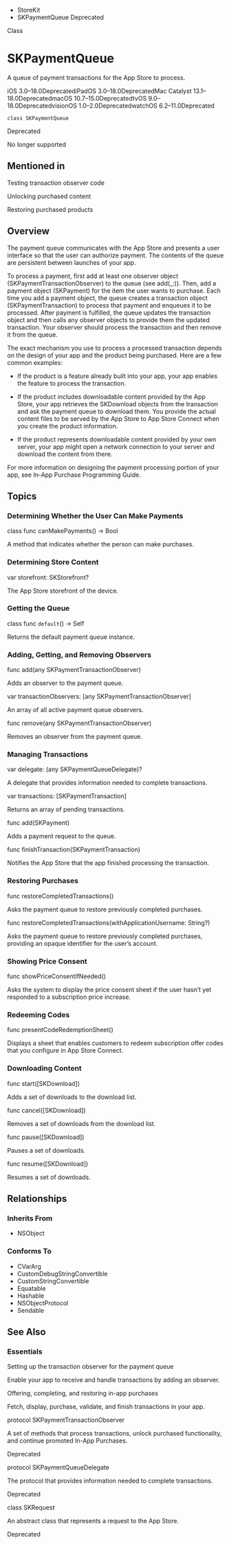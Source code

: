 

- StoreKit
-  SKPaymentQueue Deprecated

Class

# SKPaymentQueue

A queue of payment transactions for the App Store to process.

iOS 3.0–18.0DeprecatediPadOS 3.0–18.0DeprecatedMac Catalyst 13.1–18.0DeprecatedmacOS 10.7–15.0DeprecatedtvOS 9.0–18.0DeprecatedvisionOS 1.0–2.0DeprecatedwatchOS 6.2–11.0Deprecated

``` source
class SKPaymentQueue
```

Deprecated

No longer supported

## Mentioned in 

Testing transaction observer code

Unlocking purchased content

Restoring purchased products

## Overview

The payment queue communicates with the App Store and presents a user interface so that the user can authorize payment. The contents of the queue are persistent between launches of your app.

To process a payment, first add at least one observer object (SKPaymentTransactionObserver) to the queue (see add(_:)). Then, add a payment object (SKPayment) for the item the user wants to purchase. Each time you add a payment object, the queue creates a transaction object (SKPaymentTransaction) to process that payment and enqueues it to be processed. After payment is fulfilled, the queue updates the transaction object and then calls any observer objects to provide them the updated transaction. Your observer should process the transaction and then remove it from the queue.

The exact mechanism you use to process a processed transaction depends on the design of your app and the product being purchased. Here are a few common examples:

- If the product is a feature already built into your app, your app enables the feature to process the transaction.

- If the product includes downloadable content provided by the App Store, your app retrieves the SKDownload objects from the transaction and ask the payment queue to download them. You provide the actual content files to be served by the App Store to App Store Connect when you create the product information.

- If the product represents downloadable content provided by your own server, your app might open a network connection to your server and download the content from there.

For more information on designing the payment processing portion of your app, see In-App Purchase Programming Guide.

## Topics

### Determining Whether the User Can Make Payments

class func canMakePayments() -> Bool

A method that indicates whether the person can make purchases.

### Determining Store Content

var storefront: SKStorefront?

The App Store storefront of the device.

### Getting the Queue

class func `default`() -> Self

Returns the default payment queue instance.

### Adding, Getting, and Removing Observers

func add(any SKPaymentTransactionObserver)

Adds an observer to the payment queue.

var transactionObservers: [any SKPaymentTransactionObserver]

An array of all active payment queue observers.

func remove(any SKPaymentTransactionObserver)

Removes an observer from the payment queue.

### Managing Transactions

var delegate: (any SKPaymentQueueDelegate)?

A delegate that provides information needed to complete transactions.

var transactions: [SKPaymentTransaction]

Returns an array of pending transactions.

func add(SKPayment)

Adds a payment request to the queue.

func finishTransaction(SKPaymentTransaction)

Notifies the App Store that the app finished processing the transaction.

### Restoring Purchases

func restoreCompletedTransactions()

Asks the payment queue to restore previously completed purchases.

func restoreCompletedTransactions(withApplicationUsername: String?)

Asks the payment queue to restore previously completed purchases, providing an opaque identifier for the user’s account.

### Showing Price Consent

func showPriceConsentIfNeeded()

Asks the system to display the price consent sheet if the user hasn’t yet responded to a subscription price increase.

### Redeeming Codes

func presentCodeRedemptionSheet()

Displays a sheet that enables customers to redeem subscription offer codes that you configure in App Store Connect.

### Downloading Content

func start([SKDownload])

Adds a set of downloads to the download list.

func cancel([SKDownload])

Removes a set of downloads from the download list.

func pause([SKDownload])

Pauses a set of downloads.

func resume([SKDownload])

Resumes a set of downloads.

## Relationships

### Inherits From

- NSObject

### Conforms To

- CVarArg
- CustomDebugStringConvertible
- CustomStringConvertible
- Equatable
- Hashable
- NSObjectProtocol
- Sendable

## See Also

### Essentials

Setting up the transaction observer for the payment queue

Enable your app to receive and handle transactions by adding an observer.

Offering, completing, and restoring in-app purchases

Fetch, display, purchase, validate, and finish transactions in your app.

protocol SKPaymentTransactionObserver

A set of methods that process transactions, unlock purchased functionality, and continue promoted In-App Purchases.

Deprecated

protocol SKPaymentQueueDelegate

The protocol that provides information needed to complete transactions.

Deprecated

class SKRequest

An abstract class that represents a request to the App Store.

Deprecated

